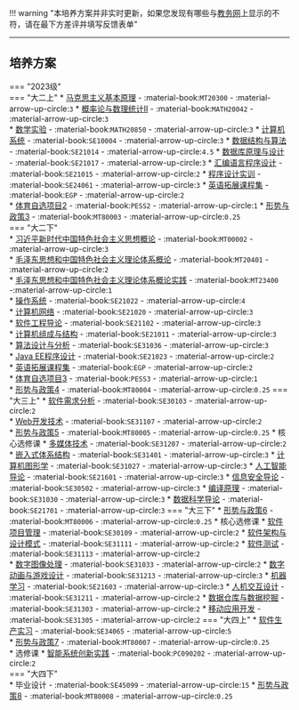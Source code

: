 !!! warning "本培养方案并非实时更新，如果您发现有哪些与[教务网](https://my.cqu.edu.cn)上显示的不符，请在最下方差评并填写反馈表单"

---

## 培养方案

=== "2023级"  
    === "大二上"
        * [马克思主义基本原理](../../../course/马克思主义基本原理.md) - :material-book:`MT20300` - :material-arrow-up-circle:`3`
        * [概率论与数理统计Ⅱ](../../../course/概率论与数理统计.md) - :material-book:`MATH20042` - :material-arrow-up-circle:`3`  
        * [数学实验](../../../course/数学实验.md) - :material-book:`MATH20850` - :material-arrow-up-circle:`3` 
        * [计算机系统](../../../course/计算机系统.md) - :material-book:`SE10004` - :material-arrow-up-circle:`3` 
        * [数据结构与算法](../../../course/数据结构与算法.md) - :material-book:`SE21014` - :material-arrow-up-circle:`4.5`
        * [数据库原理与设计](../../../course/数据库原理与设计.md) - :material-book:`SE21017` - :material-arrow-up-circle:`3`
        * [汇编语言程序设计](../../../course/汇编语言程序设计.md) - :material-book:`SE21015` - :material-arrow-up-circle:`2`
        * [程序设计实训](../../../course/程序设计实训.md) - :material-book:`SE24061` - :material-arrow-up-circle:`3` 
        * [英语拓展课程集](../../../course/英语.md) - :material-book:`EGP` - :material-arrow-up-circle:`2`  
        * [体育自选项目2](../../../course/体育.md) - :material-book:`PESS2` - :material-arrow-up-circle:`1` 
        * [形势与政策3](../../../course/形势与政策.md) - :material-book:`MT80003` - :material-arrow-up-circle:`0.25`    
    === "大二下"  
        * [习近平新时代中国特色社会主义思想概论](../../../course/习近平新时代中国特色社会主义思想概论.md) - :material-book:`MT00002` - :material-arrow-up-circle:`3`  
        * [毛泽东思想和中国特色社会主义理论体系概论](../../../course/毛泽东思想和中国特色社会主义理论体系概论.md) - :material-book:`MT20401` - :material-arrow-up-circle:`2`  
        * [毛泽东思想和中国特色社会主义理论体系概论实践](../../../course/毛泽东思想和中国特色社会主义理论体系概论实践.md) - :material-book:`MT23400` -:material-arrow-up-circle:`1`          
        * [操作系统](../../../course/操作系统.md) - :material-book:`SE21022` - :material-arrow-up-circle:`4`  
        * [计算机网络](../../../course/计算机网络.md) - :material-book:`SE21020` - :material-arrow-up-circle:`3`  
        * [软件工程导论](../../../course/软件工程导论.md) - :material-book:`SE21102` - :material-arrow-up-circle:`3`  
        * [计算机组成与结构](../../../course/计算机组成与结构.md) - :material-book:`SE21011` - :material-arrow-up-circle:`3`  
        * [算法设计与分析](../../../course/算法设计与分析.md) - :material-book:`SE31036` - :material-arrow-up-circle:`3`  
        * [Java EE程序设计](../../../course/Java%20EE程序设计.md) - :material-book:`SE21023` - :material-arrow-up-circle:`2`  
        * [英语拓展课程集](../../../course/英语.md) - :material-book:`EGP` - :material-arrow-up-circle:`2`  
        * [体育自选项目3](../../../course/体育.md) - :material-book:`PESS3` - :material-arrow-up-circle:`1`  
        * [形势与政策4](../../../course/形势与政策.md) - :material-book:`MT80004` - :material-arrow-up-circle:`0.25`
    === "大三上"
        * [软件需求分析](../../../course/软件需求分析.md) - :material-book:`SE30103` - :material-arrow-up-circle:`2`  
        * [Web开发技术](../../../course/Web开发技术.md) - :material-book:`SE31107` - :material-arrow-up-circle:`2`  
        * [形势与政策5](../../../course/形势与政策.md) - :material-book:`MT80005` - :material-arrow-up-circle:`0.25`
        * 核心选修课
            * [多媒体技术](../../../course/多媒体技术.md) - :material-book:`SE31207` - :material-arrow-up-circle:`2`  
            * [嵌入式体系结构](../../../course/嵌入式体系结构.md) - :material-book:`SE31401` - :material-arrow-up-circle:`3`
            * [计算机图形学](../../../course/计算机图形学.md) - :material-book:`SE31027` - :material-arrow-up-circle:`3`
            * [人工智能导论](../../../course/人工智能导论.md) - :material-book:`SE21601` - :material-arrow-up-circle:`3`
            * [信息安全导论](../../../course/信息安全导论.md) - :material-book:`SE30502` - :material-arrow-up-circle:`3`
            * [编译原理](../../../course/编译原理.md) - :material-book:`SE31030` - :material-arrow-up-circle:`3`
            * [数据科学导论](../../../course/数据科学导论.md) - :material-book:`SE21701` - :material-arrow-up-circle:`3`
    === "大三下"
        * [形势与政策6](../../../course/形势与政策.md) - :material-book:`MT80006` - :material-arrow-up-circle:`0.25` 
        * 核心选修课
            * [软件项目管理](../../../course/软件项目管理.md) - :material-book:`SE30109` - :material-arrow-up-circle:`2`
            * [软件架构与设计模式](../../../course/软件架构与设计模式.md) - :material-book:`SE31111` - :material-arrow-up-circle:`2`
            * [软件测试](../../../course/软件测试.md) - :material-book:`SE31113` - :material-arrow-up-circle:`2`    
            * [数字图像处理](../../../course/数字图像处理.md) - :material-book:`SE31033` - :material-arrow-up-circle:`2`
            * [数字动画与游戏设计](../../../course/数字动画与游戏设计.md) - :material-book:`SE31213` - :material-arrow-up-circle:`3`
            * [机器学习](../../../course/机器学习.md) - :material-book:`SE21603` - :material-arrow-up-circle:`3`
            * [人机交互设计](../../../course/人机交互设计.md) - :material-book:`SE31211` - :material-arrow-up-circle:`2`
            * [数据仓库与数据挖掘](../../../course/数据仓库与数据挖掘.md) - :material-book:`SE31303` - :material-arrow-up-circle:`2`
            * [移动应用开发](../../../course/移动应用开发.md) - :material-book:`SE31305` - :material-arrow-up-circle:`2`
    === "大四上"
        * [软件生产实习](../../../course/软件生产实习.md) - :material-book:`SE34065` - :material-arrow-up-circle:`5`  
        * [形势与政策7](../../../course/形势与政策.md) - :material-book:`MT80007` - :material-arrow-up-circle:`0.25`  
        * 选修课
            * [智能系统创新实践](../../../course/智能系统创新实践.md) - :material-book:`PC090202` - :material-arrow-up-circle:`2`  
    === "大四下"  
        * 毕业设计 - :material-book:`SE45099` - :material-arrow-up-circle:`15`
        * [形势与政策8](../../../course/形势与政策.md) - :material-book:`MT80008` - :material-arrow-up-circle:`0.25`
